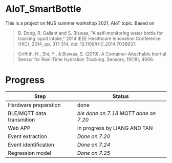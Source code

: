 # AIoT_SmartBottle
This is a project on NUS summer workshop 2021, AIoT topic.
Based on 
> B. Dong, R. Gallant and S. Biswas, "A self-monitoring water bottle for tracking liquid intake," 2014 IEEE Healthcare Innovation Conference (HIC), 2014, pp. 311-314, doi: 10.1109/HIC.2014.7038937.

> Griffith, H., Shi, Y., & Biswas, S. (2019). A Container-Attachable Inertial Sensor for Real-Time Hydration Tracking. Sensors, 19(18), 4008.
# Progress
|Step|Status
|----|----|
|Hardware preparation|done
|BLE/MQTT data transmition|*ble done on 7.18* *MQTT done on 7.20*
|Web APP | In progress by LIANG AND TAN
|Event extraction|*Done on 7.20*
|Event identification|*Done on 7.24*
Regression model|*Done on 7.25*

